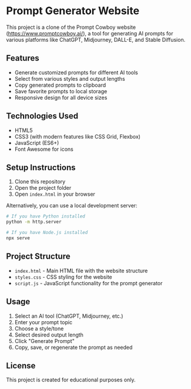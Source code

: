 # Prompt Generator Website

This project is a clone of the Prompt Cowboy website (https://www.promptcowboy.ai/), a tool for generating AI prompts for various platforms like ChatGPT, Midjourney, DALL-E, and Stable Diffusion.

## Features

- Generate customized prompts for different AI tools
- Select from various styles and output lengths
- Copy generated prompts to clipboard
- Save favorite prompts to local storage
- Responsive design for all device sizes

## Technologies Used

- HTML5
- CSS3 (with modern features like CSS Grid, Flexbox)
- JavaScript (ES6+)
- Font Awesome for icons

## Setup Instructions

1. Clone this repository
2. Open the project folder
3. Open `index.html` in your browser

Alternatively, you can use a local development server:

```bash
# If you have Python installed
python -m http.server

# If you have Node.js installed
npx serve
```

## Project Structure

- `index.html` - Main HTML file with the website structure
- `styles.css` - CSS styling for the website
- `script.js` - JavaScript functionality for the prompt generator

## Usage

1. Select an AI tool (ChatGPT, Midjourney, etc.)
2. Enter your prompt topic
3. Choose a style/tone
4. Select desired output length
5. Click "Generate Prompt"
6. Copy, save, or regenerate the prompt as needed

## License

This project is created for educational purposes only.